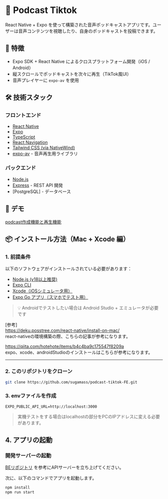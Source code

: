 # 📱 Podcast Tiktok

React Native + Expo を使って構築された音声ポッドキャストアプリです。ユーザーは音声コンテンツを視聴したり、自身のポッドキャストを投稿できます。

## 🚀 特徴

- Expo SDK + React Native によるクロスプラットフォーム開発（iOS / Android）
- 縦スクロールでポッドキャストを次々に再生（TikTok風UI）
- 音声プレイヤーに `expo-av` を使用

## 🛠 技術スタック

### フロントエンド
- [React Native](https://reactnative.dev/)
- [Expo](https://expo.dev/)
- [TypeScript](https://www.typescriptlang.org/)
- [React Navigation](https://reactnavigation.org/)
- [Tailwind CSS (via NativeWind)](https://www.nativewind.dev/)
- [expo-av](https://docs.expo.dev/versions/latest/sdk/av/) - 音声再生用ライブラリ

### バックエンド

- [Node.js](https://nodejs.org/)
- [Express](https://expressjs.com/) - REST API 開発
- [PostgreSQL] - データベース

## 🎥 デモ
[podcast作成機能と再生機能](https://github.com/sugamass/podcast-tiktok-FE/issues/1)

## 📦 インストール方法（Mac + Xcode 編）

### 1. 前提条件

以下のソフトウェアがインストールされている必要があります：

- [Node.js (v18以上推奨)](https://nodejs.org/)
- [Expo CLI](https://docs.expo.dev/get-started/installation/)
- [Xcode（iOSシミュレータ用）](https://apps.apple.com/jp/app/xcode/id497799835?mt=12)
- [Expo Go アプリ（スマホでテスト用）](https://expo.dev/client)
> 💡 Androidでテストしたい場合は Android Studio + エミュレータが必要です

[参考]  
https://deku.posstree.com/react-native/install-on-mac/  
react-nativeの環境構築の際、こちらの記事が参考になります。

https://qiita.com/hotehote/items/b4c4ba9c175547f8209a  
expo、xcode、androidStudioのインストールはこちらが参考になります。


---

### 2. このリポジトリをクローン

```sh
git clone https://github.com/sugamass/podcast-tiktok-FE.git
```

### 3. envファイルを作成

```
EXPO_PUBLIC_API_URL=http://localhost:3000
```
>実機テストをする場合はlocalhostの部分をPCのIPアドレスに変える必要があります。


## 4. アプリの起動

### 開発サーバーの起動
[BEリポジトリ](https://github.com/sugamass/podcast-tiktok-BE) を参考にAPIサーバーを立ち上げてください。

次に、以下のコマンドでアプリを起動します。
```sh
npm install
npm run start
```
